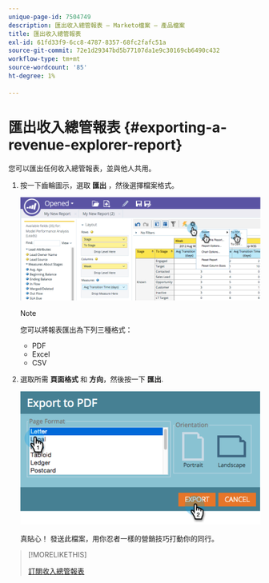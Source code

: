 ```yaml
---
unique-page-id: 7504749
description: 匯出收入總管報表 — Marketo檔案 — 產品檔案
title: 匯出收入總管報表
exl-id: 61fd33f9-6cc8-4787-8357-68fc2fafc51a
source-git-commit: 72e1d29347bd5b77107da1e9c30169cb6490c432
workflow-type: tm+mt
source-wordcount: '85'
ht-degree: 1%

---
```


# 匯出收入總管報表 {#exporting-a-revenue-explorer-report}

您可以匯出任何收入總管報表，並與他人共用。

1. 按一下齒輪圖示，選取 **匯出** ，然後選擇檔案格式。

   ![](assets/image2015-3-26-14-3a2-3a19.png)

   >[!NOTE]
   >
   >您可以將報表匯出為下列三種格式：
   >
   >* PDF
   >* Excel
   >* CSV


1. 選取所需 **頁面格式** 和 **方向**，然後按一下 **匯出**.

   ![](assets/image2015-3-27-16-3a18-3a34.png)

   真貼心！ 發送此檔案，用你忍者一樣的營銷技巧打動你的同行。

>[!MORELIKETHIS]
>
>[訂閱收入總管報表](/help/marketo/product-docs/reporting/revenue-cycle-analytics/revenue-explorer/subscribe-to-a-revenue-explorer-report.md)

